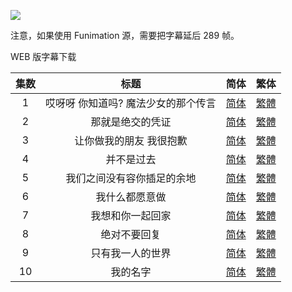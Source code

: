 ![](https://i.loli.net/2020/01/07/SyA6CmUgXOxnG1B.png)



注意，如果使用 Funimation 源，需要把字幕延后 289 帧。

WEB 版字幕下载

| 集数 |                 标题                  |                             简体                             |                             繁体                             |
| :--: | :-----------------------------------: | :----------------------------------------------------------: | :----------------------------------------------------------: |
|  1   | 哎呀呀  你知道吗?  魔法少女的那个传言 | [简体](https://raw.githubusercontent.com/tastysugar/SweetSub/master/Magia%20Record/%5BSweetSub%26EnkanRec%5D%20Magia%20Record%20-%2001v2.chs.ass) | [繁體](https://raw.githubusercontent.com/tastysugar/SweetSub/master/Magia%20Record/%5BSweetSub%26EnkanRec%5D%20Magia%20Record%20-%2001v2.cht.ass) |
|  2   |           那就是绝交的凭证            | [简体](https://raw.githubusercontent.com/tastysugar/SweetSub/master/Magia%20Record/%5BSweetSub%26EnkanRec%5D%20Magia%20Record%20-%2002.chs.ass) | [繁體](https://raw.githubusercontent.com/tastysugar/SweetSub/master/Magia%20Record/%5BSweetSub%26EnkanRec%5D%20Magia%20Record%20-%2002.cht.ass) |
|  3   |       让你做我的朋友  我很抱歉        | [简体](https://raw.githubusercontent.com/tastysugar/SweetSub/master/Magia%20Record/%5BSweetSub%26EnkanRec%5D%20Magia%20Record%20-%2003.chs.ass) | [繁體](https://raw.githubusercontent.com/tastysugar/SweetSub/master/Magia%20Record/%5BSweetSub%26EnkanRec%5D%20Magia%20Record%20-%2003.cht.ass) |
|  4   |              并不是过去               | [简体](https://raw.githubusercontent.com/tastysugar/SweetSub/master/Magia%20Record/%5BSweetSub%26EnkanRec%5D%20Magia%20Record%20-%2004.chs.ass) | [繁體](https://raw.githubusercontent.com/tastysugar/SweetSub/master/Magia%20Record/%5BSweetSub%26EnkanRec%5D%20Magia%20Record%20-%2004.cht.ass) |
|  5   |      我们之间没有容你插足的余地       | [简体](https://raw.githubusercontent.com/tastysugar/SweetSub/master/Magia%20Record/%5BSweetSub%26EnkanRec%5D%20Magia%20Record%20-%2005.chs.ass) | [繁體](https://raw.githubusercontent.com/tastysugar/SweetSub/master/Magia%20Record/%5BSweetSub%26EnkanRec%5D%20Magia%20Record%20-%2005.cht.ass) |
|  6   |            我什么都愿意做             | [简体](https://raw.githubusercontent.com/tastysugar/SweetSub/master/Magia%20Record/%5BSweetSub%26EnkanRec%5D%20Magia%20Record%20-%2006.chs.ass) | [繁體](https://raw.githubusercontent.com/tastysugar/SweetSub/master/Magia%20Record/%5BSweetSub%26EnkanRec%5D%20Magia%20Record%20-%2006.cht.ass) |
|  7   |           我想和你一起回家            | [简体](https://raw.githubusercontent.com/tastysugar/SweetSub/master/Magia%20Record/%5BSweetSub%26EnkanRec%5D%20Magia%20Record%20-%2007.chs.ass) | [繁體](https://raw.githubusercontent.com/tastysugar/SweetSub/master/Magia%20Record/%5BSweetSub%26EnkanRec%5D%20Magia%20Record%20-%2007.cht.ass) |
|  8   |             绝对不要回复              | [简体](https://raw.githubusercontent.com/tastysugar/SweetSub/master/Magia%20Record/%5BSweetSub%26EnkanRec%5D%20Magia%20Record%20-%2008.chs.ass) | [繁體](https://raw.githubusercontent.com/tastysugar/SweetSub/master/Magia%20Record/%5BSweetSub%26EnkanRec%5D%20Magia%20Record%20-%2008.cht.ass) |
|  9   |           只有我一人的世界            | [简体](https://raw.githubusercontent.com/tastysugar/SweetSub/master/Magia%20Record/%5BSweetSub%26EnkanRec%5D%20Magia%20Record%20-%2009.chs.ass) | [繁體](https://raw.githubusercontent.com/tastysugar/SweetSub/master/Magia%20Record/%5BSweetSub%26EnkanRec%5D%20Magia%20Record%20-%2009.cht.ass) |
|  10  |               我的名字                | [简体](https://raw.githubusercontent.com/tastysugar/SweetSub/master/Magia%20Record/%5BSweetSub%26EnkanRec%5D%20Magia%20Record%20-%2010.chs.ass) | [繁體](https://raw.githubusercontent.com/tastysugar/SweetSub/master/Magia%20Record/%5BSweetSub%26EnkanRec%5D%20Magia%20Record%20-%2010.cht.ass) |


